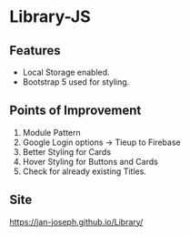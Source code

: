 # Library-JS

Features
----------------------
* Local Storage enabled.
* Bootstrap 5 used for styling.


Points of Improvement
----------------------
1) Module Pattern
2) Google Login options -> Tieup to Firebase
3) Better Styling for Cards
4) Hover Styling for Buttons and Cards
5) Check for already existing Titles.

Site
----------------------
https://jan-joseph.github.io/Library/
